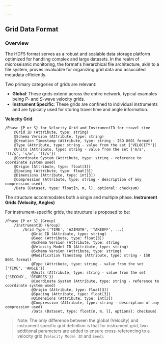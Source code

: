 ```yaml
---

---
```


## Grid Data Format

### Overview

The HDF5 format serves as a robust and scalable data storage platform optimized for handling complex and large datasets. In the realm of microseismic monitoring, the format's hierarchical file architecture, akin to a file system, proves invaluable for organizing grid data and associated metadata efficiently.

Two primary categories of grids are relevant:
- **Global**: These grids extend across the entire network, typical examples being *P*- and *S*-wave velocity grids.
- **Instrument Specific**: These grids are confined to individual instruments and are typically used for storing travel time and angle information.

**Velocity Grid**
```	
/Phase {P or S} for Velocity Grid and InstrumentID for travel time 
    @Grid ID (Attribute, type: string)
    @Schema Version (Attribute, type: string)
    @Creation Timestamp (Attribute, type: string - ISO 8601 format)
    @Type (Attribute, type: string - value from the set {'VELOCITY'})
    @Units (Attribute, type: string - value from the set {'m/s', 'ft/s', 's/m', 'ft/s'})
    @Coordinate System (Attribute, type: string - reference to coordinate system used)
    @Origin (Attribute, type: float[3])
    @Spacing (Attribute, type: float[3])
    @Dimensions (Attribute, type: int[3])
    @Compression (Attribute, type: string - description of any compression used)
    /Data (Dataset, type: float[n, m, l], optional: checksum)
```

The structure accommodates both a single and multiple phase.
**Instrument Grids (Velocity, Angles)**

For instrument-specific grids, the structure is proposed to be:

```
/Phase {P or S} (Group)
	/InstrumentID (Group)
		/Grid Type ('TIME', 'AZIMUTH', 'TAKEOFF', ...) 
		    @Grid ID (Attribute, type: string)
		    @Seed (Attribute, type: float[3])
		    @Schema Version (Attribute, type: string
		    @Velocity Model ID (Attribute, type: string)
		    @Schema Version (Attribute, type: string)
		    @Modification Timestamp (Attribute, type: string - ISO 8601 format)
		    @Type (Attribute, type: string - value from the set {'TIME', 'ANGLE'})
		    @Units (Attribute, type: string - value from the set {'SECOND', 'DEGREES'})
		    @Coordinate System (Attribute, type: string - reference to coordinate system used)
		    @Origin (Attribute, type: float[3])
		    @Spacing (Attribute, type: float[3])
		    @Dimensions (Attribute, type: int[3])
		    @Compression (Attribute, type: string - description of any compression used)
		    /Data (Dataset, type: float[n, m, l], optional: checksum)
```

> Note: The only difference between the global (Velocity) and instrument specific grid definition is that for instrument grid, two additional parameters are added to ensure cross-referencing to a velocity grid (`Velocity Model ID` and `Seed`).  

<!--stackedit_data:
eyJoaXN0b3J5IjpbLTIwMDcwNzE3OSwxMTI0NDc4MzIsMjE4Nz
UzOTU0LDE5NTA0NjY3NzQsLTEzMzY4OTkwNDEsLTIwNzMwMDAz
NTEsLTIxMDA1MzYxMDEsLTE4NTQ4ODA1MjksNzczNTQ1NTQ5LC
0yMDI2NzIwMDI3LDIwODQxNzM5ODMsLTI1MDk0MDI2NCwxODAx
MzU0NDg0LDEzNjY5OTA1ODQsMjA5NTA5OTQ1MCwtMTEyNjcyMT
Q2NSw5NTY0MDk3NCwyMTI0MjIzNTYzLC0xNDk2ODMwOTA1LDM5
OTI2NzU4NV19
-->